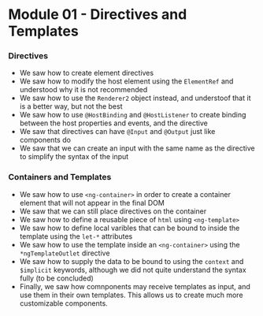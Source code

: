 # Module 01 - Directives and Templates
### Directives
* We saw how to create element directives
* We saw how to modify the host element using the `ElementRef` and understood why it is not recommended
* We saw how to use the `Renderer2` object instead, and understoof that it is a better way, but not the best
* We saw how to use `@HostBinding` and `@HostListener` to create binding between the host properties and events, and the directive
* We saw that directives can have `@Input` and `@Output` just like components do
* We saw that we can create an input with the same name as the directive to simplify the syntax of the input

### Containers and Templates
* We saw how to use `<ng-container>` in order to create a container element that will not appear in the final DOM
* We saw that we can still place directives on the container
* We saw how to define a reusable piece of `html` using `<ng-template>`
* We saw how to define local varibles that can be bound to inside the template using the `let-*` attributes
* We saw how to use the template inside an `<ng-container>` using the `*ngTemplateOutlet` directive
* We saw how to supply the data to be bound to using the `context` and `$implicit` keywords, although we did not quite understand the syntax fully (to be concluded)
* Finally, we saw how comnponents may receive templates as input, and use them in their own templates. This allows us to create much more customizable components.
